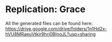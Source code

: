 # Replication: Grace

All the generated files can be found here: https://drive.google.com/drive/folders/1n1Hd2x-hVU8MRaeuVtkir9hri0BlnoJL?usp=sharing